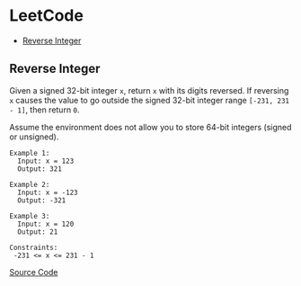 # LeetCode
 - [Reverse Integer](https://github.com/goodluck3301/data-structures-and-algorithms/blob/main/LeetCode_problems/README.md#reverse-integer)
 
 
 
 ## Reverse Integer
 
Given a signed 32-bit integer ```x```, return ```x``` with its digits reversed. If reversing ```x``` causes the value to go outside the signed 32-bit integer range ```[-231, 231 - 1]```, then return ```0```.</br>

Assume the environment does not allow you to store 64-bit integers (signed or unsigned).

```
Example 1:
  Input: x = 123
  Output: 321

Example 2:
  Input: x = -123
  Output: -321

Example 3:
  Input: x = 120
  Output: 21
```
```
Constraints:
 -231 <= x <= 231 - 1
```

[Source Code](https://github.com/goodluck3301/data-structures-and-algorithms/blob/main/LeetCode_problems/Reverse_Integer.kt)
